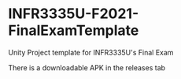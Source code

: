 # INFR3335U-F2021-FinalExamTemplate
Unity Project template for INFR3335U's Final Exam

There is a downloadable APK in the releases tab
